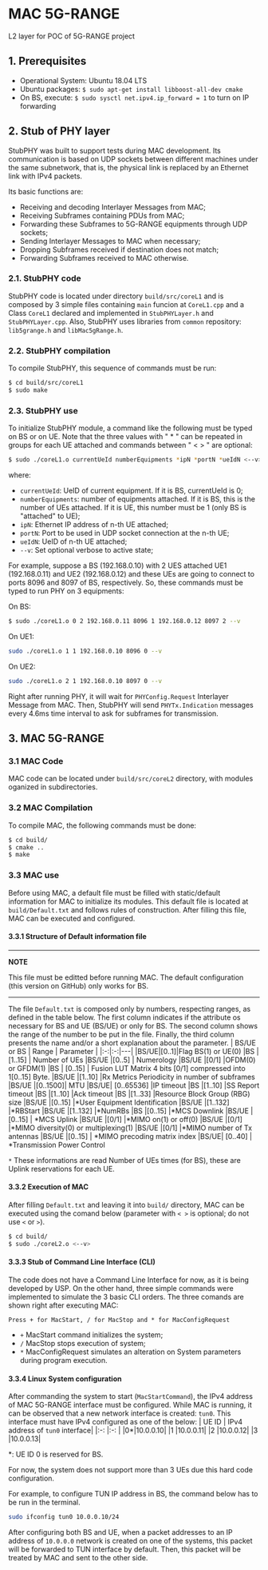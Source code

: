 # MAC 5G-RANGE

L2 layer for POC of 5G-RANGE project

## 1. Prerequisites
 - Operational System: Ubuntu 18.04 LTS
 - Ubuntu packages: `$ sudo apt-get install libboost-all-dev cmake`
 - On BS, execute: `$ sudo sysctl net.ipv4.ip_forward = 1` to turn on IP forwarding

## 2. Stub of PHY layer
StubPHY was built to support tests during MAC development. Its communication is based on UDP sockets between different machines under the same subnetwork, that is, the physical link is replaced by an Ethernet link with IPv4 packets.

Its basic functions are:
- Receiving and decoding Interlayer Messages from MAC;
- Receiving Subframes containing PDUs from MAC;
- Forwarding these Subframes to 5G-RANGE equipments through UDP sockets;
- Sending Interlayer Messages to MAC when necessary;
- Dropping Subframes received if destination does not match;
- Forwarding Subframes received to MAC otherwise.

### 2.1. StubPHY code
StubPHY code is located under directory `build/src/coreL1` and is composed by 3 simple files containing `main` funcion at `CoreL1.cpp` and a Class `CoreL1` declared and implemented in `StubPHYLayer.h` and `StubPHYLayer.cpp`. Also, StubPHY uses libraries from `common` repository: `lib5grange.h` and `libMac5gRange.h`.

### 2.2. StubPHY compilation
To compile StubPHY, this sequence of commands must be run:
```bash
$ cd build/src/coreL1
$ sudo make
```

### 2.3. StubPHY use
To initialize StubPHY module, a command like the following must be typed on BS or on UE. Note that the three values with " * " can be repeated in groups for each UE attached and commands between " < > " are optional:
```bash
$ sudo ./coreL1.o currentUeId numberEquipments *ipN *portN *ueIdN <--v>
```
where:
* `currentUeId`: UeID of current equipment. If it is BS, currentUeId is 0;
* `numberEquipments`: number of equipments attached. If it is BS, this is the number of UEs attached. If it is UE, this number must be 1 (only BS is "attached" to UE);
* `ipN`: Ethernet IP address of n-th UE attached;
* `portN`: Port to be used in UDP socket connection at the n-th UE;
* `ueIdN`: UeID of n-th UE attached;
* `--v`: Set optional verbose to active state;

For example, suppose a BS (192.168.0.10) with 2 UES attached UE1 (192.168.0.11) and UE2 (192.168.0.12) and these UEs are going to connect to ports 8096 and 8097 of BS, respectively. So, these commands must be typed to run PHY on 3 equipments:

On BS:
```bash
$ sudo ./coreL1.o 0 2 192.168.0.11 8096 1 192.168.0.12 8097 2 --v
```

On UE1:

```bash
sudo ./coreL1.o 1 1 192.168.0.10 8096 0 --v
```

On UE2:

```bash
sudo ./coreL1.o 2 1 192.168.0.10 8097 0 --v
```

Right after running PHY, it will wait for `PHYConfig.Request` Interlayer Message from MAC. Then, StubPHY will send `PHYTx.Indication` messages every 4.6ms time interval to ask for subframes for transmission.

## 3. MAC 5G-RANGE
### 3.1 MAC Code
MAC code can be located under `build/src/coreL2` directory, with modules oganized in subdirectories.

### 3.2 MAC Compilation
To compile MAC, the following commands must be done:
```sh
$ cd build/
$ cmake ..
$ make
```

### 3.3 MAC use
Before using MAC, a default file must be filled with static/default information for MAC to initialize its modules. This default file is located at `build/Default.txt` and follows rules of construction. After filling this file, MAC can be executed and configured.

#### 3.3.1 Structure of Default information file
---
**NOTE**

This file must be editted before running MAC. The default configuration (this version on GitHub) only works for BS.

---
The file `Default.txt` is composed only by numbers, respecting ranges, as defined in the table below. The first column indicates if the attribute os necessary for BS and UE (BS/UE) or only for BS. The second column shows the range of the number to be put in the file. Finally, the third column presents the name and/or a short explanation about the parameter.
| BS/UE or BS  | Range | Parameter  |
|:-:|:-:|---|
|BS/UE|[0..1]|Flag BS(1) or UE(0)
|BS		|[1..15]	|	Number of UEs 
|BS/UE 	|[0..5]	|	Numerology
|BS/UE 	|[0/1]		|OFDM(0) or GFDM(1)
|BS     |  [0..15] |    Fusion LUT Matrix 4 bits [0/1] compressed into 1[0..15] Byte.
|BS/UE	|[1..10]	    |Rx Metrics Periodicity in number of subframes
|BS/UE	|[0..1500]|	MTU
|BS/UE|	[0..65536]	|IP timeout
|BS		|[1..10]	    |SS Report timeout
|BS		|[1..10]	    |Ack timeout
|BS		|[1..33]	    |Resource Block Group (RBG) size
|BS/UE	|[0..15]		|*User Equipment Identification
|BS/UE	|[1..132]	|*RBStart
|BS/UE	|[1..132]	|*NumRBs
|BS		|[0..15]		|*MCS Downlink
|BS/UE	|[0..15]	|	*MCS Uplink
|BS/UE	|[0/1]		|*MIMO on(1) or off(0)
|BS/UE	|[0/1]		|*MIMO diversity(0) or multiplexing(1)
|BS/UE	|[0/1]		|*MIMO number of Tx antennas
|BS/UE	|[0..15]	|	*MIMO precoding matrix index
|BS/UE| 	[0..40]	 |   *Transmission Power Control
 
`*` These informations are read Number of UEs times (for BS), these are Uplink reservations for each UE. 

#### 3.3.2 Execution of MAC
After filling `Default.txt` and leaving it into `build/` directory, MAC can be executed using the comand below (parameter with `< >` is optional; do not use `<` or `>`).
```sh
$ cd build/
$ sudo ./coreL2.o <--v>
```

#### 3.3.3 Stub of Command Line Interface (CLI)
The code does not have a Command Line Interface for now, as it is being developed by USP. On the other hand, three simple commands were implemented to simulate the 3 basic CLI orders. The three comands are shown right after executing MAC:
```
Press + for MacStart, / for MacStop and * for MacConfigRequest
```
- `+` MacStart command initializes the system;
- `/` MacStop stops execution of system;
- `*` MacConfigRequest simulates an alteration on System parameters during program execution.


#### 3.3.4 Linux System configuration
After commanding the system to start (`MacStartCommand`), the IPv4 address of MAC 5G-RANGE interface must be configured. While MAC is running, it can be observed that a new network interface is created: `tun0`. This interface must have IPv4 configured as one of the below:
| UE ID | IPv4 address of `tun0` interface|
|:-:    |:-:          |
|0*|10.0.0.10|
|1 |10.0.0.11|
|2 |10.0.0.12|
|3 |10.0.0.13|

*: UE ID 0 is reserved for BS.

For now, the system does not support more than 3 UEs due this hard code configuration.

For example, to configure TUN IP address in BS, the command below has to be run in the terminal.
```sh
sudo ifconfig tun0 10.0.0.10/24
```

After configuring both BS and UE, when a packet addresses to an IP address of `10.0.0.0` network is created on one of the systems, this packet will be forwarded to TUN interface by default. Then, this packet will be treated by MAC and sent to the other side.


